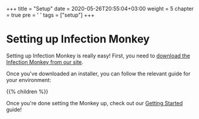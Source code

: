 +++
title = "Setup"
date = 2020-05-26T20:55:04+03:00
weight = 5
chapter = true
pre = '<i class="fas fa-cogs"></i> '
tags = ["setup"] 
+++

# Setting up Infection Monkey

Setting up Infection Monkey is really easy! First, you need to [download the Infection Monkey from our site](https://infectionmonkey.com/). 

Once you've downloaded an installer, you can follow the relevant guide for your environment:

{{% children %}}

Once you're done setting the Monkey up, check out our [Getting Started](../usage/getting-started) guide!
